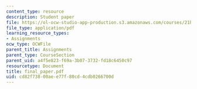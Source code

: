 ```yaml
---
content_type: resource
description: Student paper
file: https://ol-ocw-studio-app-production.s3.amazonaws.com/courses/21h-560-smashing-the-iron-rice-bowl-chinese-east-asia-fall-2004/cd82f73800aee77f80cd4cdb0266700d_final_paper.pdf
file_type: application/pdf
learning_resource_types:
- Assignments
ocw_type: OCWFile
parent_title: Assignments
parent_type: CourseSection
parent_uid: a4f5e823-f69a-3b07-3732-fd18c6450c97
resourcetype: Document
title: final_paper.pdf
uid: cd82f738-00ae-e77f-80cd-4cdb0266700d
---
```

